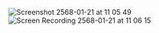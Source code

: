 ![Screenshot 2568-01-21 at 11 05 49](https://github.com/user-attachments/assets/8ae0e6e0-3bd6-4a22-99af-04c36fc74400)
![Screen Recording 2568-01-21 at 11 06 15](https://github.com/user-attachments/assets/dce7027f-4b7f-4f7c-bc54-41a6faa7ed44)
